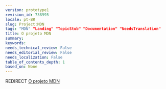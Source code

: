 ```yaml
---
version: prototype1
revision_id: 738995
locale: pt-BR
slug: Project:MDN
tags: "MDN" "Landing" "TopicStub" "Documentation" "NeedsTranslation"
title: O projeto MDN
summary: 
keywords: 
needs_technical_review: False
needs_editorial_review: False
needs_localization: False
table_of_contents_depth: 1
based_on: None
---
```

<p>REDIRECT <a class="redirect" href="/pt-BR/docs/MDN">O projeto MDN</a></p>

